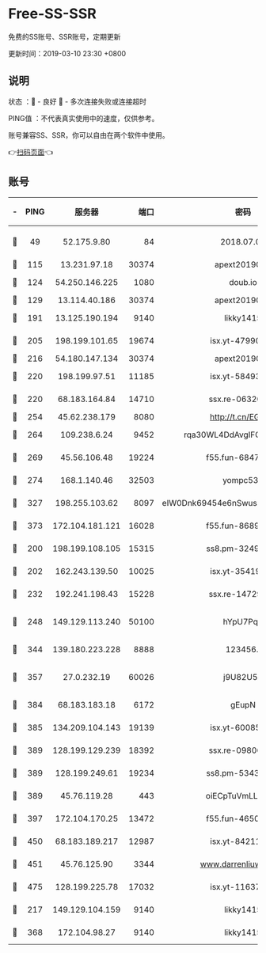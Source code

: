# Free-SS-SSR

免费的SS账号、SSR账号，定期更新

更新时间：2019-03-10 23:30 +0800

## 说明

状态     ：🙂 - 良好 🙁 - 多次连接失败或连接超时

PING值   ：不代表真实使用中的速度，仅供参考。

账号兼容SS、SSR，你可以自由在两个软件中使用。

👉[扫码页面](https://liesauer.github.io/Free-SS-SSR/)👈

## 账号

|-|PING|服务器|端口|密码|加密方式|区域|
|:----:|:----:|:-----:|-----:|:----:|:----:|:----:|
|🙂|49|52.175.9.80|84|2018.07.07|chacha20-ietf-poly1305|HK|
|🙂|115|13.231.97.18|30374|apext2019006|chacha20|JP|
|🙂|124|54.250.146.225|1080|doub.io|aes-256-cfb|JP|
|🙂|129|13.114.40.186|30374|apext2019006|chacha20|JP|
|🙂|191|13.125.190.194|9140|likky1415|aes-256-cfb|KR|
|🙂|205|198.199.101.65|19674|isx.yt-47990500|aes-256-cfb|US|
|🙂|216|54.180.147.134|30374|apext2019006|chacha20|KR|
|🙂|220|198.199.97.51|11185|isx.yt-58493850|aes-256-cfb|US|
|🙂|220|68.183.164.84|14710|ssx.re-06320738|aes-256-cfb|US|
|🙂|254|45.62.238.179|8080|http://t.cn/EGJIyrl|rc4-md5|CA|
|🙂|264|109.238.6.24|9452|rqa30WL4DdAvgIFG6Fs3znzTa|aes-256-cfb|FR|
|🙂|269|45.56.106.48|19224|f55.fun-68474983|aes-256-cfb|US|
|🙂|274|168.1.140.46|32503|yompc535|aes-256-cfb|AU|
|🙂|327|198.255.103.62|8097|eIW0Dnk69454e6nSwuspv9DmS201tQ0D|aes-256-cfb|US|
|🙂|373|172.104.181.121|16028|f55.fun-86890630|aes-256-cfb|SG|
|🙂|200|198.199.108.105|15315|ss8.pm-32497481|aes-256-cfb|US|
|🙂|202|162.243.139.50|10025|isx.yt-35419673|aes-256-cfb|US|
|🙂|232|192.241.198.43|15228|ssx.re-14729949|aes-256-cfb|US|
|🙂|248|149.129.113.240|50100|hYpU7PqP|chacha20-ietf-poly1305|CN|
|🙂|344|139.180.223.228|8888|123456..|aes-256-cfb|JP|
|🙂|357|27.0.232.19|60026|j9U82U53|xchacha20-ietf-poly1305|HK|
|🙂|384|68.183.183.18|6172|gEupN|aes-256-cfb|SG|
|🙂|385|134.209.104.143|19139|isx.yt-60085477|aes-256-cfb|SG|
|🙂|389|128.199.129.239|18392|ssx.re-09806935|aes-256-cfb|SG|
|🙂|389|128.199.249.61|19234|ss8.pm-53433179|aes-256-cfb|SG|
|🙂|389|45.76.119.28|443|oiECpTuVmLLxk4Ts|aes-256-cfb|AU|
|🙂|397|172.104.170.25|13472|f55.fun-46502353|aes-256-cfb|SG|
|🙂|450|68.183.189.217|12987|isx.yt-84211383|aes-256-cfb|SG|
|🙂|451|45.76.125.90|3344|www.darrenliuwei.com|aes-256-cfb|AU|
|🙂|475|128.199.225.78|17032|isx.yt-11637665|aes-256-cfb|SG|
|🙁|217|149.129.104.159|9140|likky1415|aes-256-cfb|HK|
|🙁|368|172.104.98.27|9140|likky1415|aes-256-cfb|JP|
